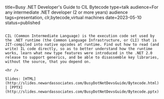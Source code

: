 title=Busy .NET Developer's Guide to CIL Bytecode
type=talk
audience=For any intermediate .NET developer (2 or more years) audience
tags=presentation, clr,bytecode,virtual machines
date=2023-05-10
status=published
~~~~~~

CIL (Common Intermediate Language) is the execution code set used by the .NET runtime (the Common Language Infrastructure, or CLI) that is JIT-compiled into native opcodes at runtime. Find out how to read (and write) IL code directly, so as to better understand how the runtime works, learn what new type features were introduced in the .NET 2.0 release to support generics, and be able to disassemble key libraries, without the source, that you depend on.
    
<hr />

Slides: [HTML](http://slides.newardassociates.com/BusyDotNetDevsGuide/Bytecode.html) | [PPTX](http://slides.newardassociates.com/BusyDotNetDevsGuide/Bytecode.pptx)
